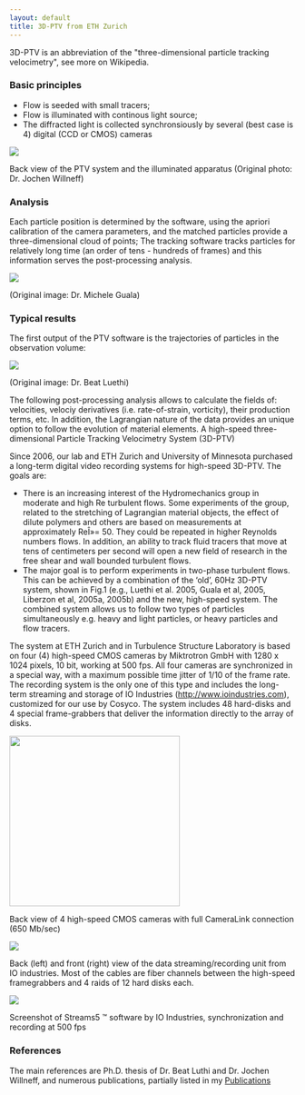 ```yaml
---
layout: default
title: 3D-PTV from ETH Zurich
---
```



3D-PTV is an abbreviation of the "three-dimensional particle tracking velocimetry", see more on Wikipedia.

### Basic principles
*   Flow is seeded with small tracers; 
*   Flow is illuminated with continous light source; 
*   The diffracted light is collected synchronsiously by several (best case is 4) digital (CCD or CMOS) cameras 



![](http://alexl.files.wordpress.com/2005/12/ptv.jpg)

Back view of the PTV system and the illuminated apparatus (Original photo: Dr. Jochen Willneff) 



### Analysis

Each particle position is determined by the software, using the apriori calibration of the camera parameters, and the matched particles provide a three-dimensional cloud of points; The tracking software tracks particles for relatively long time (an order of tens - hundreds of frames) and this information serves the post-processing analysis. 



![](http://alexl.files.wordpress.com/2005/12/particles.jpg)

(Original image: Dr. Michele Guala) 


### Typical results

The first output of the PTV software is the trajectories of particles in the observation volume: 


![](http://alexl.files.wordpress.com/2005/12/trajectories.jpg)

(Original image: Dr. Beat Luethi) 

The following post-processing analysis allows to calculate the fields of: velocities, velociy derivatives (i.e. rate-of-strain, vorticity), their production terms, etc. In addition, the Lagrangian nature of the data provides an unique option to follow the evolution of material elements. A high-speed three-dimensional Particle Tracking Velocimetry System (3D-PTV) 



Since 2006, our lab and ETH Zurich and University of Minnesota purchased a long-term digital video recording systems for high-speed 3D-PTV. The goals are: 


*   There is an increasing interest of the Hydromechanics group in moderate and high Re turbulent flows. Some experiments of the group, related to the stretching of Lagrangian material objects, the effect of dilute polymers and others are based on measurements at approximately ReÎ»= 50. They could be repeated in higher Reynolds numbers flows. In addition, an ability to track fluid tracers that move at tens of centimeters per second will open a new field of research in the free shear and wall bounded turbulent flows. 
*   The major goal is to perform experiments in two-phase turbulent flows. This can be achieved by a combination of the ‘old’, 60Hz 3D-PTV system, shown in Fig.1 (e.g., Luethi et al. 2005, Guala et al, 2005, Liberzon et al, 2005a, 2005b) and the new, high-speed system. The combined system allows us to follow two types of particles simultaneously e.g. heavy and light particles, or heavy particles and flow tracers. 

The system at ETH Zurich and in Turbulence Structure Laboratory is based on four (4) high-speed CMOS cameras by Miktrotron GmbH with 1280 x 1024 pixels, 10 bit, working at 500 fps. All four cameras are synchronized in a special way, with a maximum possible time jitter of 1/10 of the frame rate. The recording system is the only one of this type and includes the long-term streaming and storage of IO Industries (<http://www.ioindustries.com>), customized for our use by Cosyco. The system includes 48 hard-disks and 4 special frame-grabbers that deliver the information directly to the array of disks. 


<html>
<img src="http://alexl.files.wordpress.com/2005/12/newsystem.jpg" width="300">
</html>

Back view of 4 high-speed CMOS cameras with full CameraLink connection (650 Mb/sec) 



![](http://alexl.files.wordpress.com/2005/12/newsystem_cables.jpg)

Back (left) and front (right) view of the data streaming/recording unit from IO industries. Most of the cables are fiber channels between the high-speed framegrabbers and 4 raids of 12 hard disks each. 



![](http://alexl.files.wordpress.com/2005/12/streams5screenshot.jpg)

Screenshot of Streams5 ™ software by IO Industries, synchronization and recording at 500 fps 



### References

The main references are Ph.D. thesis of Dr. Beat Luthi and Dr. Jochen Willneff, and numerous publications, partially listed in my [Publications](../publications.html)
